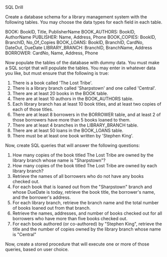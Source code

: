 SQL Drill

Create a database schema for a library management system with the following tables. 
You may choose the data types for each field in each table.

BOOK: BookID, Title, PublisherName
BOOK_AUTHORS: BookID, AuthorName
PUBLISHER: Name, Address, Phone
BOOK_COPIES: BookID, BranchID, No_Of_Copies
BOOK_LOANS: BookID, BranchID, CardNo, DateOut, DueDate
LIBRARY_BRANCH: BranchID, BranchName, Address
BORROWER: CardNo, Name, Address, Phone

Now populate the tables of the database with dummy data. 
You must make a SQL script that will populate the tables. 
You may enter in whatever data you like, but must ensure that the following is true:

1. There is a book called 'The Lost Tribe'.
2. There is a library branch called 'Sharpstown' and one called 'Central'.
3. There are at least 20 books in the BOOK table.
4. There are at least 10 authors in the BOOK_AUTHORS table.
5. Each library branch has at least 10 book titles, and at least two copies of each of those titles.
6. There are at least 8 borrowers in the BORROWER table, and at least 2 of those borrowers have more
   than 5 books loaned to them.
7. There are at least 4 branches in the LIBRARY_BRANCH table.
8. There are at least 50 loans in the BOOK_LOANS table.
9. There must be at least one book written by 'Stephen King'.

Now, create SQL queries that will answer the following questions:
1. How many copies of the book titled The Lost Tribe are owned by the library branch whose name
   is "Sharpstown"?
2. How many copies of the book titled The Lost Tribe are owned by each library branch?
3. Retrieve the names of all borrowers who do not have any books checked out.
4. For each book that is loaned out from the "Sharpstown" branch and whose DueDate is today,
   retrieve the book title, the borrower's name, and the borrower's address.
5. For each library branch, retrieve the branch name and the total number of books loaned out from
   that branch.
6. Retrieve the names, addresses, and number of books checked out for all borrowers who have more
   than five books checked out.
7. For each book authored (or co-authored) by "Stephen King", retrieve the title and the number of
   copies owned by the library branch whose name is "Central"

Now, create a stored procedure that will execute one or more of those queries, based on user
choice.
